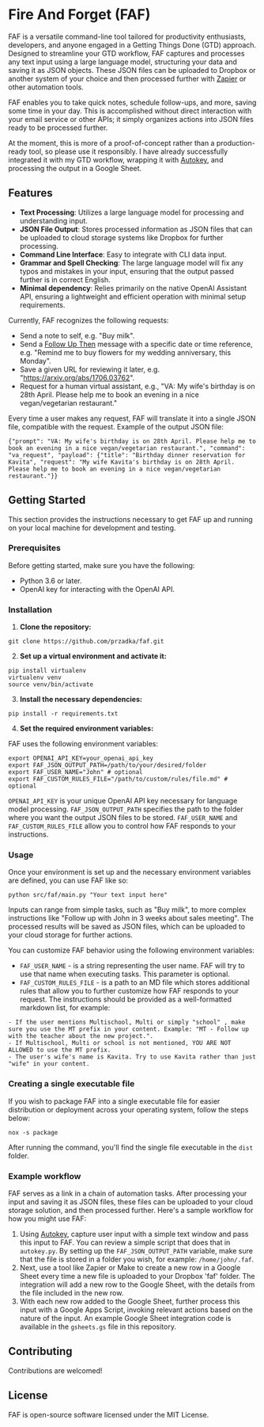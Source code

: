 # Fire And Forget (FAF)

FAF is a versatile command-line tool tailored for productivity enthusiasts, developers, and anyone engaged in a Getting Things Done (GTD) approach. Designed to streamline your GTD workflow, FAF captures and processes any text input using a large language model, structuring your data and saving it as JSON objects. These JSON files can be uploaded to Dropbox or another system of your choice and then processed further with [Zapier](https://zapier.com) or other automation tools. 

FAF enables you to take quick notes, schedule follow-ups, and more, saving some time in your day. This is accomplished without direct interaction with your email service or other APIs; it simply organizes actions into JSON files ready to be processed further.

At the moment, this is more of a proof-of-concept rather than a production-ready tool, so please use it responsibly. I have already successfully integrated it with my GTD workflow, wrapping it with [Autokey](https://github.com/autokey/autokey), and processing the output in a Google Sheet.

## Features

- **Text Processing**: Utilizes a large language model for processing and understanding input.
- **JSON File Output**: Stores processed information as JSON files that can be uploaded to cloud storage systems like Dropbox for further processing.
- **Command Line Interface**: Easy to integrate with CLI data input.
- **Grammar and Spell Checking**: The large language model will fix any typos and mistakes in your input, ensuring that the output passed further is in correct English.
- **Minimal dependency**: Relies primarily on the native OpenAI Assistant API, ensuring a lightweight and efficient operation with minimal setup requirements.

Currently, FAF recognizes the following requests:

- Send a note to self, e.g. "Buy milk".
- Send a [Follow Up Then](https://www.followupthen.com) message with a specific date or time reference, e.g. "Remind me to buy flowers for my wedding anniversary, this Monday".
- Save a given URL for reviewing it later, e.g. "https://arxiv.org/abs/1706.03762".
- Request for a human virtual assistant, e.g., "VA: My wife's birthday is on 28th April. Please help me to book an evening in a nice vegan/vegetarian restaurant."

Every time a user makes any request, FAF will translate it into a single JSON file, compatible with the request. Example of the output JSON file:

```
{"prompt": "VA: My wife's birthday is on 28th April. Please help me to book an evening in a nice vegan/vegetarian restaurant.", "command": "va_request", "payload": {"title": "Birthday dinner reservation for Kavita", "request": "My wife Kavita's birthday is on 28th April. Please help me to book an evening in a nice vegan/vegetarian restaurant."}}
```

## Getting Started

This section provides the instructions necessary to get FAF up and running on your local machine for development and testing.

### Prerequisites

Before getting started, make sure you have the following:

- Python 3.6 or later.
- OpenAI key for interacting with the OpenAI API.

### Installation

1. **Clone the repository:**

```
git clone https://github.com/przadka/faf.git
```

2. **Set up a virtual environment and activate it:**

```
pip install virtualenv
virtualenv venv
source venv/bin/activate
```

3. **Install the necessary dependencies:**

```
pip install -r requirements.txt
```

4. **Set the required environment variables:**

FAF uses the following environment variables: 

```
export OPENAI_API_KEY=your_openai_api_key
export FAF_JSON_OUTPUT_PATH=/path/to/your/desired/folder
export FAF_USER_NAME="John" # optional
export FAF_CUSTOM_RULES_FILE="/path/to/custom/rules/file.md" # optional
```

`OPENAI_API_KEY` is your unique OpenAI API key necessary for language model processing. `FAF_JSON_OUTPUT_PATH` specifies the path to the folder where you want the output JSON files to be stored. `FAF_USER_NAME` and `FAF_CUSTOM_RULES_FILE` allow you to control how FAF responds to your instructions.

### Usage

Once your environment is set up and the necessary environment variables are defined, you can use FAF like so:

```
python src/faf/main.py "Your text input here"
```

Inputs can range from simple tasks, such as "Buy milk", to more complex instructions like "Follow up with John in 3 weeks about sales meeting". The processed results will be saved as JSON files, which can be uploaded to your cloud storage for further actions.

You can customize FAF behavior using the following environment variables:

- `FAF_USER_NAME` - is a string representing the user name. FAF will try to use that name when executing tasks. This parameter is optional.
- `FAF_CUSTOM_RULES_FILE` - is a path to an MD file which stores additional rules that allow you to further customize how FAF responds to your request. The instructions should be provided as a well-formatted markdown list, for example:

```
- If the user mentions Multischool, Multi or simply "school" , make sure you use the MT prefix in your content. Example: "MT - Follow up with the teacher about the new project.".
- If Multischool, Multi or school is not mentioned, YOU ARE NOT ALLOWED to use the MT prefix.
- The user's wife's name is Kavita. Try to use Kavita rather than just "wife" in your content.
```

### Creating a single executable file

If you wish to package FAF into a single executable file for easier distribution or deployment across your operating system, follow the steps below:

```
nox -s package
```

After running the command, you'll find the single file executable in the `dist` folder.

### Example workflow

FAF serves as a link in a chain of automation tasks. After processing your input and saving it as JSON files, these files can be uploaded to your cloud storage solution, and then processed further. Here's a sample workflow for how you might use FAF:

1. Using [Autokey](https://github.com/autokey/autokey), capture user input with a simple text window and pass this input to FAF. You can review a simple script that does that in `autokey.py`. By setting up the `FAF_JSON_OUTPUT_PATH` variable, make sure that the file is stored in a folder you wish, for example: `/home/john/.faf`.
2. Next, use a tool like Zapier or Make to create a new row in a Google Sheet every time a new file is uploaded to your Dropbox 'faf' folder. The integration will add a new row to the Google Sheet, with the details from the file included in the new row.
3. With each new row added to the Google Sheet, further process this input with a Google Apps Script, invoking relevant actions based on the nature of the input. An example Google Sheet integration code is available in the `gsheets.gs` file in this repository.

## Contributing

Contributions are welcomed!

## License

FAF is open-source software licensed under the MIT License.

